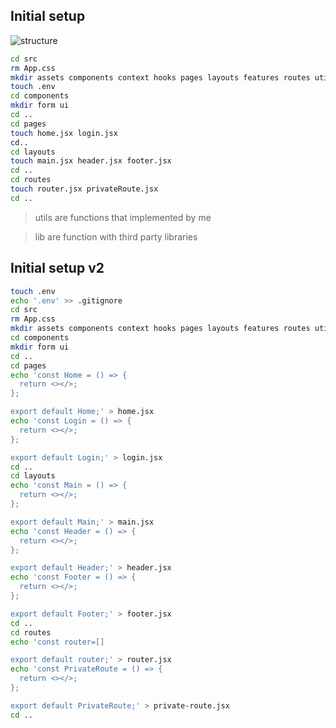 ## Initial setup
![structure](https://www.xenonstack.com/hubfs/xenonstack-react-directory-structure.png)

```sh
cd src
rm App.css
mkdir assets components context hooks pages layouts features routes utils lib
touch .env
cd components
mkdir form ui
cd ..
cd pages
touch home.jsx login.jsx
cd..
cd layouts
touch main.jsx header.jsx footer.jsx
cd ..
cd routes
touch router.jsx privateRoute.jsx
cd ..
```
> utils are functions that implemented by me

> lib are function with third party libraries

## Initial setup v2

```sh
touch .env
echo '.env' >> .gitignore
cd src
rm App.css
mkdir assets components context hooks pages layouts features routes utils lib
cd components
mkdir form ui
cd ..
cd pages
echo 'const Home = () => {
  return <></>;
};

export default Home;' > home.jsx
echo 'const Login = () => {
  return <></>;
};

export default Login;' > login.jsx
cd ..
cd layouts
echo 'const Main = () => {
  return <></>;
};

export default Main;' > main.jsx
echo 'const Header = () => {
  return <></>;
};

export default Header;' > header.jsx
echo 'const Footer = () => {
  return <></>;
};

export default Footer;' > footer.jsx
cd ..
cd routes
echo 'const router=[]

export default router;' > router.jsx
echo 'const PrivateRoute = () => {
  return <></>;
};

export default PrivateRoute;' > private-route.jsx
cd ..
```
